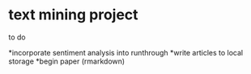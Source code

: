 # text mining project

to do

*incorporate sentiment analysis into runthrough
*write articles to local storage
*begin paper (rmarkdown)


